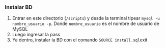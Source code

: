 ### Instalar BD

1. Entrar en este directorio (`/scripts`) y desde la terminal tipear `mysql -u nombre_usuario -p`. Donde `nombre_usuario` es el nombre de usuario de MySQL
1. Luego ingresar la pass
1. Ya dentro, instalar la BD con el comando `SOURCE install.sql`exit
